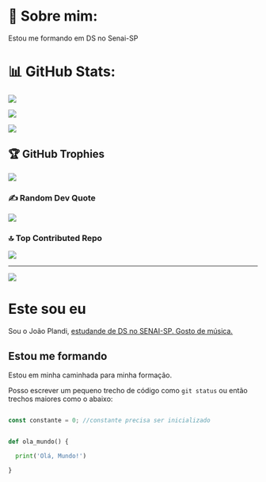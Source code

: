 # 💫 Sobre mim:

Estou me formando em DS no Senai-SP
 
# 📊 GitHub Stats:

![](https://github-readme-stats.vercel.app/api?username=HeitorCarvalho26&theme=dark&hide_border=false&include_all_commits=false&count_private=false)<br/>

![](https://nirzak-streak-stats.vercel.app/?user=HeitorCarvalho26&theme=dark&hide_border=false)<br/>

![](https://github-readme-stats.vercel.app/api/top-langs/?username=HeitorCarvalho26&theme=dark&hide_border=false&include_all_commits=false&count_private=false&layout=compact)
 
## 🏆 GitHub Trophies

![](https://github-profile-trophy.vercel.app/?username=HeitorCarvalho26&theme=radical&no-frame=false&no-bg=true&margin-w=4)
 
### ✍️ Random Dev Quote

![](https://quotes-github-readme.vercel.app/api?type=horizontal&theme=radical)
 
### 🔝 Top Contributed Repo

![](https://github-contributor-stats.vercel.app/api?username=HeitorCarvalho26&limit=5&theme=dark&combine_all_yearly_contributions=true)
 
---

[![](https://visitcount.itsvg.in/api?id=JoaoVPalandi&icon=0&color=0)](https://visitcount.itsvg.in)
 
<!-- Proudly created with GPRM ( https://gprm.itsvg.in ) -->
 
# Este sou eu
 
Sou o João Plandi, <ins>estudande de DS no SENAI-SP<ins>. Gosto de música.
 
## Estou me formando
 
Estou em minha caminhada para minha formação.
 
Posso escrever um pequeno trecho de código como `git status` ou então trechos maiores como o abaixo:
 
```javascript

const constante = 0; //constante precisa ser inicializado

```
 
```python

def ola_mundo() {

  print('Olá, Mundo!')

}

```
 
 
 
